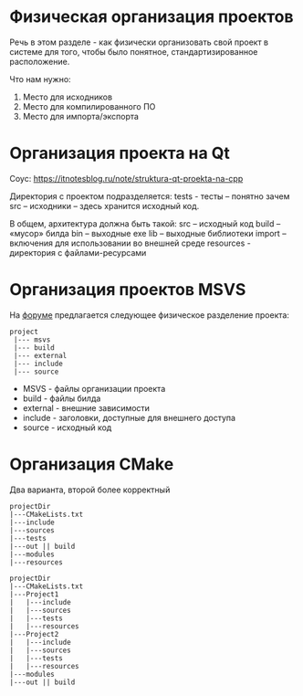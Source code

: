 # Физическая организация проектов

Речь в этом разделе - как физически организовать свой проект в системе для того, чтобы
было понятное, стандартизированное расположение.

Что нам нужно:

1.	Место для исходников
2.	Место для компилированного ПО
3.	Место для импорта/экспорта

# Организация проекта на Qt

Соус: https://itnotesblog.ru/note/struktura-qt-proekta-na-cpp

Директория с проектом подразделяется:
tests - тесты – понятно зачем
src – исходники – здесь хранится исходный код.

В общем, архитектура должна быть такой:
src – исходный код
build – «мусор» билда
bin – выходные exe
lib – выходные библиотеки
import – включения для использовании во внешней среде
resources - директория с файлами-ресурсами

# Организация проектов MSVS

На [форуме](https://www.cyberforum.ru/cpp-ide-tools/thread1796305.html) предлагается
следующее физическое разделение проекта:
```
project
 |--- msvs
 |--- build
 |--- external
 |--- include
 |--- source
```
- MSVS - файлы организации проекта
- build - файлы билда
- external - внешние зависимости
- include - заголовки, доступные для внешнего доступа
- source - исходный код

# Организация CMake

Два варианта, второй более корректный

```
projectDir
|---CMakeLists.txt
|---include
|---sources
|---tests
|---out || build
|---modules
|---resources
```

```
projectDir
|---CMakeLists.txt
|---Project1
|   |---include
|   |---sources
|   |---tests
|   |---resources
|---Project2
|   |---include
|   |---sources
|   |---tests
|   |---resources
|---modules
|---out || build
```

